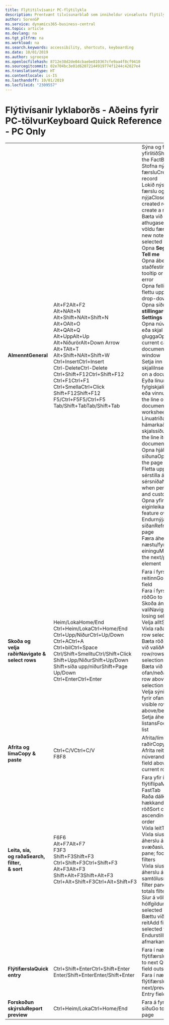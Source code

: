 ```yaml
---
title: Flýtitilvísanir PC-flýtilykla
description: Prentvænt tilvísunarblað sem inniheldur vinsælustu flýtilyklana fyrir tölvunotendur.
author: SorenGP
ms.service: dynamics365-business-central
ms.topic: article
ms.devlang: na
ms.tgt_pltfrm: na
ms.workload: na
ms.search.keywords: accessibility, shortcuts, keyboarding
ms.date: 10/01/2019
ms.author: sgroespe
ms.openlocfilehash: 8712e38d2de04cbaebe810367cfe9aa4f8cf9410
ms.sourcegitcommit: 02e704bc3e01d62072144919774f1244c42827e4
ms.translationtype: HT
ms.contentlocale: is-IS
ms.lasthandoff: 10/01/2019
ms.locfileid: "2309557"
---
```

# <a name="keyboard-quick-reference---pc-only"></a><span data-ttu-id="51d8a-103">Flýtivísanir lyklaborðs - Aðeins fyrir PC-tölvur</span><span class="sxs-lookup"><span data-stu-id="51d8a-103">Keyboard Quick Reference - PC Only</span></span>

||||  
|----------------|-----------|----------------|
|<span data-ttu-id="51d8a-104">**Almennt**</span><span class="sxs-lookup"><span data-stu-id="51d8a-104">**General**</span></span>|<span data-ttu-id="51d8a-105">Alt+F2</span><span class="sxs-lookup"><span data-stu-id="51d8a-105">Alt+F2</span></span><br /><span data-ttu-id="51d8a-106">Alt+N</span><span class="sxs-lookup"><span data-stu-id="51d8a-106">Alt+N</span></span><br /><span data-ttu-id="51d8a-107">Alt+Shift+N</span><span class="sxs-lookup"><span data-stu-id="51d8a-107">Alt+Shift+N</span></span><br /><span data-ttu-id="51d8a-108">Alt+O</span><span class="sxs-lookup"><span data-stu-id="51d8a-108">Alt+O</span></span><br /><span data-ttu-id="51d8a-109">Alt+Q</span><span class="sxs-lookup"><span data-stu-id="51d8a-109">Alt+Q</span></span><br /><span data-ttu-id="51d8a-110">Alt+Upp</span><span class="sxs-lookup"><span data-stu-id="51d8a-110">Alt+Up</span></span><br /><span data-ttu-id="51d8a-111">Alt+Niðurör</span><span class="sxs-lookup"><span data-stu-id="51d8a-111">Alt+Down Arrow</span></span><br /><span data-ttu-id="51d8a-112">Alt+T</span><span class="sxs-lookup"><span data-stu-id="51d8a-112">Alt+T</span></span><br /><span data-ttu-id="51d8a-113">Alt+Shift+N</span><span class="sxs-lookup"><span data-stu-id="51d8a-113">Alt+Shift+W</span></span><br /><span data-ttu-id="51d8a-114">Ctrl+Insert</span><span class="sxs-lookup"><span data-stu-id="51d8a-114">Ctrl+Insert</span></span><br /><span data-ttu-id="51d8a-115">Ctrl-Delete</span><span class="sxs-lookup"><span data-stu-id="51d8a-115">Ctrl-Delete</span></span><br /><span data-ttu-id="51d8a-116">Ctrl+Shift+F12</span><span class="sxs-lookup"><span data-stu-id="51d8a-116">Ctrl+Shift+F12</span></span><br /><span data-ttu-id="51d8a-117">Ctrl+F1</span><span class="sxs-lookup"><span data-stu-id="51d8a-117">Ctrl+F1</span></span><br /><span data-ttu-id="51d8a-118">Ctrl+Smella</span><span class="sxs-lookup"><span data-stu-id="51d8a-118">Ctrl+Click</span></span><br /><span data-ttu-id="51d8a-119">Shift+F12</span><span class="sxs-lookup"><span data-stu-id="51d8a-119">Shift+F12</span></span><br /><span data-ttu-id="51d8a-120">F5/Ctrl+F5</span><span class="sxs-lookup"><span data-stu-id="51d8a-120">F5/Ctrl+F5</span></span><br /><span data-ttu-id="51d8a-121">Tab/Shift+Tab</span><span class="sxs-lookup"><span data-stu-id="51d8a-121">Tab/Shift+Tab</span></span><br />|<span data-ttu-id="51d8a-122">Sýna og fela FactBox-yfirlitið</span><span class="sxs-lookup"><span data-stu-id="51d8a-122">Show and hide the FactBox pane</span></span><br /><span data-ttu-id="51d8a-123">Stofna nýja færslu</span><span class="sxs-lookup"><span data-stu-id="51d8a-123">Create a new record</span></span><br /><span data-ttu-id="51d8a-124">Lokið nýstofnaðri færslu og Stofnið nýja</span><span class="sxs-lookup"><span data-stu-id="51d8a-124">Close a newly created record and create a new one</span></span><br /><span data-ttu-id="51d8a-125">Bæta við nýrri athugasemd fyrir völdu færsluna</span><span class="sxs-lookup"><span data-stu-id="51d8a-125">Add a new note for the selected record</span></span><br /><span data-ttu-id="51d8a-126">Opna **Segðu mér**</span><span class="sxs-lookup"><span data-stu-id="51d8a-126">Open **Tell me**</span></span><br /><span data-ttu-id="51d8a-127">Opna ábendingu eða staðfestingarvillu</span><span class="sxs-lookup"><span data-stu-id="51d8a-127">Open tooltip or validation error</span></span><br /><span data-ttu-id="51d8a-128">Opna fellilista eða flettu upp</span><span class="sxs-lookup"><span data-stu-id="51d8a-128">Open a drop-down or look up</span></span><br /><span data-ttu-id="51d8a-129">Opna síðuna **Mínar stillingar**</span><span class="sxs-lookup"><span data-stu-id="51d8a-129">Open the **My Settings** page</span></span><br /><span data-ttu-id="51d8a-130">Opna núverandi spjald eða skjal í nýjum glugga</span><span class="sxs-lookup"><span data-stu-id="51d8a-130">Open the current card or document in a new window</span></span><br /><span data-ttu-id="51d8a-131">Setja inn nýja línu í skjali</span><span class="sxs-lookup"><span data-stu-id="51d8a-131">Insert a new line on a document</span></span><br /><span data-ttu-id="51d8a-132">Eyða línunni í fylgiskjali, færslubók eða vinnublaði</span><span class="sxs-lookup"><span data-stu-id="51d8a-132">Delete the line on a document, journal, or worksheet</span></span><br /><span data-ttu-id="51d8a-133">Línuatriðahluti hámarkaður á skjalssíðu</span><span class="sxs-lookup"><span data-stu-id="51d8a-133">Maximize the line items part on a document page</span></span><br /><span data-ttu-id="51d8a-134">Opna hjálp fyrir síðuna</span><span class="sxs-lookup"><span data-stu-id="51d8a-134">Open help for the page</span></span><br /><span data-ttu-id="51d8a-135">Fletta upp þegar sérstilla á og sérsníða</span><span class="sxs-lookup"><span data-stu-id="51d8a-135">Navigate when personalizing and customizing</span></span><br /><span data-ttu-id="51d8a-136">Opna yfirlit yfir eiginleika</span><span class="sxs-lookup"><span data-stu-id="51d8a-136">Open the feature overview</span></span><br /><span data-ttu-id="51d8a-137">Endurnýja/endurhlaða síðan</span><span class="sxs-lookup"><span data-stu-id="51d8a-137">Refresh/reload page</span></span><br /><span data-ttu-id="51d8a-138">Færa áherslu á næstu/fyrri einingu</span><span class="sxs-lookup"><span data-stu-id="51d8a-138">Move focus to the next/previous element</span></span>|
|<span data-ttu-id="51d8a-139">**Skoða og <br />velja raðir**</span><span class="sxs-lookup"><span data-stu-id="51d8a-139">**Navigate &<br />select rows**</span></span>| <span data-ttu-id="51d8a-140">Heim/Loka</span><span class="sxs-lookup"><span data-stu-id="51d8a-140">Home/End</span></span><br /><span data-ttu-id="51d8a-141">Ctrl+Heim/Loka</span><span class="sxs-lookup"><span data-stu-id="51d8a-141">Ctrl+Home/End</span></span> <br /><span data-ttu-id="51d8a-142">Ctrl+Upp/Niður</span><span class="sxs-lookup"><span data-stu-id="51d8a-142">Ctrl+Up/Down</span></span><br /><span data-ttu-id="51d8a-143">Ctrl+A</span><span class="sxs-lookup"><span data-stu-id="51d8a-143">Ctrl+A</span></span> <br /><span data-ttu-id="51d8a-144">Ctrl+bil</span><span class="sxs-lookup"><span data-stu-id="51d8a-144">Ctrl+Space</span></span><br /><span data-ttu-id="51d8a-145">Ctrl/Shift+Smelltu</span><span class="sxs-lookup"><span data-stu-id="51d8a-145">Ctrl/Shift+Click</span></span><br /><span data-ttu-id="51d8a-146">Shift+Upp/Niður</span><span class="sxs-lookup"><span data-stu-id="51d8a-146">Shift+Up/Down</span></span><br /><span data-ttu-id="51d8a-147">Shift+síða upp/niður</span><span class="sxs-lookup"><span data-stu-id="51d8a-147">Shift+Page Up/Down</span></span><br /><span data-ttu-id="51d8a-148">Ctrl+Enter</span><span class="sxs-lookup"><span data-stu-id="51d8a-148">Ctrl+Enter</span></span>| <span data-ttu-id="51d8a-149">Fara í fyrsta/síðasta reitinn</span><span class="sxs-lookup"><span data-stu-id="51d8a-149">Go to first/last field</span></span><br /><span data-ttu-id="51d8a-150">Fara í fyrstu/síðustu röð</span><span class="sxs-lookup"><span data-stu-id="51d8a-150">Go to first/last row</span></span><br /><span data-ttu-id="51d8a-151">Skoða án þess að tapa vali</span><span class="sxs-lookup"><span data-stu-id="51d8a-151">Navigate without losing selection</span></span><br /><span data-ttu-id="51d8a-152">Velja allt</span><span class="sxs-lookup"><span data-stu-id="51d8a-152">Select all</span></span><br /><span data-ttu-id="51d8a-153">Víxla raðavali</span><span class="sxs-lookup"><span data-stu-id="51d8a-153">Toggle row selection</span></span><br /> <span data-ttu-id="51d8a-154">Bæta röðinni/röðunum við valið</span><span class="sxs-lookup"><span data-stu-id="51d8a-154">Add the row/rows to the selection</span></span><br /><span data-ttu-id="51d8a-155">Bæta við röðum fyrir ofan/neðan við val</span><span class="sxs-lookup"><span data-stu-id="51d8a-155">Add row above/below to selection</span></span><br /><span data-ttu-id="51d8a-156">Velja sýnilegar raðir fyrir ofan/neðan</span><span class="sxs-lookup"><span data-stu-id="51d8a-156">Select visible rows above/below</span></span> <br /><span data-ttu-id="51d8a-157">Setja áherslu utan listans</span><span class="sxs-lookup"><span data-stu-id="51d8a-157">Focus out of the list</span></span>|
|<span data-ttu-id="51d8a-158">**Afrita og líma**</span><span class="sxs-lookup"><span data-stu-id="51d8a-158">**Copy & paste**</span></span>|<span data-ttu-id="51d8a-159">Ctrl+C/V</span><span class="sxs-lookup"><span data-stu-id="51d8a-159">Ctrl+C/V</span></span><br /><span data-ttu-id="51d8a-160">F8</span><span class="sxs-lookup"><span data-stu-id="51d8a-160">F8</span></span>|<span data-ttu-id="51d8a-161">Afrita/líma raðir</span><span class="sxs-lookup"><span data-stu-id="51d8a-161">Copy/paste rows</span></span><br /><span data-ttu-id="51d8a-162">Afrita reit hér að ofan í núverandi röð</span><span class="sxs-lookup"><span data-stu-id="51d8a-162">Copy field above into current row</span></span>|
|<span data-ttu-id="51d8a-163">**Leita, sía, <br />og raða**</span><span class="sxs-lookup"><span data-stu-id="51d8a-163">**Search, filter, <br />& sort**</span></span>|<span data-ttu-id="51d8a-164">F6</span><span class="sxs-lookup"><span data-stu-id="51d8a-164">F6</span></span><br /><span data-ttu-id="51d8a-165">Alt+F7</span><span class="sxs-lookup"><span data-stu-id="51d8a-165">Alt+F7</span></span><br /><span data-ttu-id="51d8a-166">F3</span><span class="sxs-lookup"><span data-stu-id="51d8a-166">F3</span></span><br /><span data-ttu-id="51d8a-167">Shift+F3</span><span class="sxs-lookup"><span data-stu-id="51d8a-167">Shift+F3</span></span><br /><span data-ttu-id="51d8a-168">Ctrl+Shift+F3</span><span class="sxs-lookup"><span data-stu-id="51d8a-168">Ctrl+Shift+F3</span></span><br /><span data-ttu-id="51d8a-169">Alt+F3</span><span class="sxs-lookup"><span data-stu-id="51d8a-169">Alt+F3</span></span><br /><span data-ttu-id="51d8a-170">Shift+Alt+F3</span><span class="sxs-lookup"><span data-stu-id="51d8a-170">Shift+Alt+F3</span></span><br /><span data-ttu-id="51d8a-171">Ctrl+Alt+Shift+F3</span><span class="sxs-lookup"><span data-stu-id="51d8a-171">Ctrl+Alt+Shift+F3</span></span>|<span data-ttu-id="51d8a-172">Fara yfir í næsta flýtiflipa</span><span class="sxs-lookup"><span data-stu-id="51d8a-172">Move to next FastTab</span></span><br /><span data-ttu-id="51d8a-173">Raða dálkum í hækkandi/lækkandi röð</span><span class="sxs-lookup"><span data-stu-id="51d8a-173">Sort column in ascending/descending order</span></span><br /><span data-ttu-id="51d8a-174">Víxla leit</span><span class="sxs-lookup"><span data-stu-id="51d8a-174">Toggle search</span></span><br /><span data-ttu-id="51d8a-175">Víxla síusvæði; setja áherslu á svæðasíur</span><span class="sxs-lookup"><span data-stu-id="51d8a-175">Toggle filter pane; focus on field filters</span></span><br /><span data-ttu-id="51d8a-176">Víxla síusvæði; setja áherslu á samtölusíur</span><span class="sxs-lookup"><span data-stu-id="51d8a-176">Toggle filter pane; focus on totals filters</span></span><br /><span data-ttu-id="51d8a-177">Síur á völdum hólfgildum</span><span class="sxs-lookup"><span data-stu-id="51d8a-177">Filter on selected cell value</span></span><br /><span data-ttu-id="51d8a-178">Bættu við síu á völdum reit</span><span class="sxs-lookup"><span data-stu-id="51d8a-178">Add filter on selected field</span></span><br /><span data-ttu-id="51d8a-179">Endurstilla afmarkanir</span><span class="sxs-lookup"><span data-stu-id="51d8a-179">Reset filters</span></span>|
|<span data-ttu-id="51d8a-180">**Flýtifærsla**</span><span class="sxs-lookup"><span data-stu-id="51d8a-180">**Quick entry**</span></span>|<span data-ttu-id="51d8a-181">Ctrl+Shift+Enter</span><span class="sxs-lookup"><span data-stu-id="51d8a-181">Ctrl+Shift+Enter</span></span><br /><span data-ttu-id="51d8a-182">Enter/Shift+Enter</span><span class="sxs-lookup"><span data-stu-id="51d8a-182">Enter/Shift+Enter</span></span>|<span data-ttu-id="51d8a-183">Fara í næsta reit flýtifærslu utan lista</span><span class="sxs-lookup"><span data-stu-id="51d8a-183">Go to next Quick Entry field outside a list</span></span><br /><span data-ttu-id="51d8a-184">Fara í næsta/fyrri reit flýtifærslu</span><span class="sxs-lookup"><span data-stu-id="51d8a-184">Go to next/previous Quick Entry field</span></span>|
|<span data-ttu-id="51d8a-185">**Forskoðun skýrslu**</span><span class="sxs-lookup"><span data-stu-id="51d8a-185">**Report preview**</span></span>|<span data-ttu-id="51d8a-186">Ctrl+Heim/Loka</span><span class="sxs-lookup"><span data-stu-id="51d8a-186">Ctrl+Home/End</span></span>|<span data-ttu-id="51d8a-187">Fara á fyrstu/síðustu síðu</span><span class="sxs-lookup"><span data-stu-id="51d8a-187">Go to the first/last page</span></span>|

<!-- old
||||  
|----------------|-----------|----------------|
|**General**|Alt+F2<br />Alt+N<br />Alt+Q<br />Alt+Up<br />Alt+Down Arrow<br />Alt+Right Arrow<br />Alt+T<br />Ctrl+Alt+F1<br />Ctrl+F1<br />F5/Ctrl+F5<br />Tab/Shift+Tab<br />|Show and hide the FactBox pane.<br />Create a new record.<br />Open **Tell me**<br />Open tooltip or validation error<br />Open a drop-down or look up<br />See the transactions for calculated value<br />Open the **My Settings** page.<br />Inspect the page<br />Open help for the page<br />Close the current page or drop-down<br />Refresh/reload page<br />Move focus to the next/previous element|
|**Navigate &<br />select rows**| Home/End<br />Ctrl+Home/End <br />Ctrl+Up/Down<br />Ctrl+A <br />Ctrl+Space<br />Ctrl/Shift+Click<br />Shift+Up/Down<br />Shift+Page Up/Down<br />Ctrl+Enter| Go to first/last field<br />Go to first/last row<br />Navigate without losing selection<br />Select all<br />Toggle row selection<br /> Add the row/rows to the selection<br />Add row above/below to selection<br />Select visible rows above/below <br />Focus out of the list|
|**Copy & paste**|Ctrl+C<br />Ctrl+V<br />F8|Copy rows<br />Paste rows<br />Copy field above into current row|
|**Search, filter, <br />& sort**|Alt+F7<br />F3<br />Shift+F3<br />Ctrl+Shift+F3<br />Alt+F3<br />Shift+Alt+F3<br />Ctrl+Alt+Shift+F3|Move to next FastTab.<br />Sort column in ascending/descending order<br />Toggle search<br />Toggle filter pane; focus on field filters<br />Toggle filter pane; focus on totals filters<br />Filter on selected cell value<br />Add filter on selected field<br />Reset filters|
|**Quick entry**|Ctrl+Shift+Enter<br />Enter/Shift+Enter|Go to next Quick Entry field outside a list<br />Go to next/previous Quick Entry field|
|**Report preview**|Up/Down<br />Right/Left<br />Ctrl+Home/End<br />Page Up/Down|Scroll up and down the page<br />Scroll to the right/left <br />Go to the first/last page<br />Go to the previous/next page|
-->
